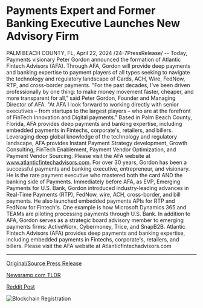 # Payments Expert and Former Banking Executive Launches New Advisory Firm

PALM BEACH COUNTY, FL, April 22, 2024 /24-7PressRelease/ -- Today, Payments visionary Peter Gordon announced the formation of Atlantic Fintech Advisors (AFA). Through AFA, Gordon will provide deep payments and banking expertise to payment players of all types seeking to navigate the technology and regulatory landscape of Cards, ACH, Wire, FedNow, RTP, and cross-border payments.  "For the past decades, I've been driven professionally by one thing: to make money movement faster, cheaper, and more transparent for all," said Peter Gordon, Founder and Managing Director of AFA. "At AFA I look forward to working directly with senior executives – from startups to the largest players – who are at the forefront of FinTech Innovation and Digital payments."  Based in Palm Beach County, Florida, AFA provides deep payments and banking expertise, including embedded payments in Fintechs, corporate's, retailers, and billers. Leveraging deep global knowledge of the technology and regulatory landscape, AFA provides Instant Payment Strategy development, Growth Consulting, FinTech Enablement, Payment Vendor Optimization, and Payment Vendor Sourcing.   Please visit the AFA website at www.atlanticfintechadvisors.com.  For over 30 years, Gordon has been a successful payments and banking executive, entrepreneur, and visionary. He is the rare payment executive who mastered both the card AND the banking side of Payments. Immediately before AFA, as EVP, Emerging Payments for U.S. Bank, Gordon introduced industry-leading advances in Real-Time Payments (RTP), FedNow, wire, ACH, cross-border, and bill payments. He also launched embedded payments APIs for RTP and FedNow for Fintech's. One example is how Microsoft Dynamics 365 and TEAMs are piloting processing payments through U.S. Bank.  In addition to AFA, Gordon serves as a strategic board advisory member to emerging payments firms: ActiveWorx, Cybermoney, Trice, and SnapB2B.  Atlantic Fintech Advisors (AFA) provides deep payments and banking expertise, including embedded payments in Fintechs, corporate's, retailers, and billers. Please visit the AFA website at Atlanticfintechadvisors.com 

---

[Original/Source Press Release](https://www.24-7pressrelease.com/press-release/510210/payments-expert-and-former-banking-executive-launches-new-advisory-firm)
                    

[Newsramp.com TLDR](None) 



[Reddit Post](https://www.reddit.com/r/Business_NewsRamp/comments/1ca4fah/payments_visionary_peter_gordon_launches_atlantic/) 



![Blockchain Registration](https://cdn.newsramp.app/24-7PressRelease/qrcode/244/22/gulfc4Ki.webp)